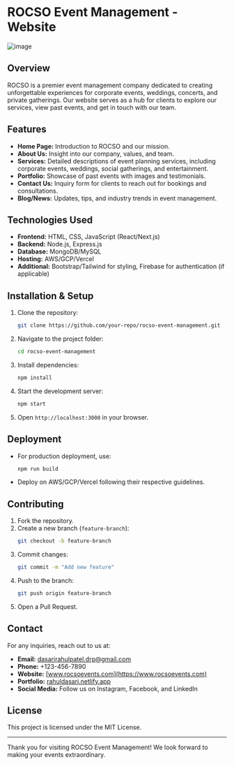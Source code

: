 # ROCSO Event Management - Website

![image](https://github.com/user-attachments/assets/ded1feb8-8966-4fe5-a6ed-e24f78f72f87)


## Overview
ROCSO is a premier event management company dedicated to creating unforgettable experiences for corporate events, weddings, concerts, and private gatherings. Our website serves as a hub for clients to explore our services, view past events, and get in touch with our team.

## Features
- **Home Page:** Introduction to ROCSO and our mission.
- **About Us:** Insight into our company, values, and team.
- **Services:** Detailed descriptions of event planning services, including corporate events, weddings, social gatherings, and entertainment.
- **Portfolio:** Showcase of past events with images and testimonials.
- **Contact Us:** Inquiry form for clients to reach out for bookings and consultations.
- **Blog/News:** Updates, tips, and industry trends in event management.

## Technologies Used
- **Frontend:** HTML, CSS, JavaScript (React/Next.js)
- **Backend:** Node.js, Express.js
- **Database:** MongoDB/MySQL
- **Hosting:** AWS/GCP/Vercel
- **Additional:** Bootstrap/Tailwind for styling, Firebase for authentication (if applicable)

## Installation & Setup
1. Clone the repository:
   ```sh
   git clone https://github.com/your-repo/rocso-event-management.git
   ```
2. Navigate to the project folder:
   ```sh
   cd rocso-event-management
   ```
3. Install dependencies:
   ```sh
   npm install
   ```
4. Start the development server:
   ```sh
   npm start
   ```
5. Open `http://localhost:3000` in your browser.

## Deployment
- For production deployment, use:
   ```sh
   npm run build
   ```
- Deploy on AWS/GCP/Vercel following their respective guidelines.

## Contributing
1. Fork the repository.
2. Create a new branch (`feature-branch`):
   ```sh
   git checkout -b feature-branch
   ```
3. Commit changes:
   ```sh
   git commit -m "Add new feature"
   ```
4. Push to the branch:
   ```sh
   git push origin feature-branch
   ```
5. Open a Pull Request.

## Contact
For any inquiries, reach out to us at:
- **Email:** dasarirahulpatel.drp@gmail.com
- **Phone:** +123-456-7890
- **Website:** [www.rocsoevents.com](https://www.rocsoevents.com)
- **Portfolio:** [rahuldasari.netlify.app](https://rahuldasari.netlify.app/)
- **Social Media:** Follow us on Instagram, Facebook, and LinkedIn

## License
This project is licensed under the MIT License.

---

Thank you for visiting ROCSO Event Management! We look forward to making your events extraordinary.

